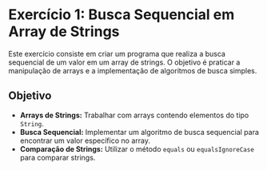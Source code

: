 # Exercício 1: Busca Sequencial em Array de Strings

Este exercício consiste em criar um programa que realiza a busca sequencial de um valor em um array de strings. O objetivo é praticar a manipulação de arrays e a implementação de algoritmos de busca simples.

## Objetivo

- **Arrays de Strings:** Trabalhar com arrays contendo elementos do tipo `String`.
- **Busca Sequencial:** Implementar um algoritmo de busca sequencial para encontrar um valor específico no array.
- **Comparação de Strings:** Utilizar o método `equals` ou `equalsIgnoreCase` para comparar strings.
